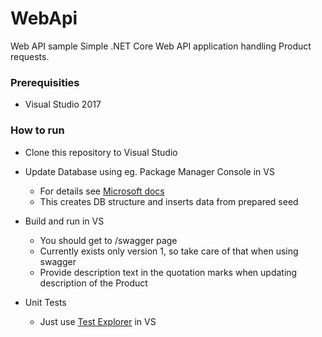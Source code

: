 # WebApi
Web API sample
Simple .NET Core Web API application handling Product requests.

### Prerequisities
* Visual Studio 2017
### How to run
* Clone this repository to Visual Studio
* Update Database using eg. Package Manager Console in VS 
  * For details see [Microsoft docs](https://docs.microsoft.com/en-us/ef/core/managing-schemas/migrations/#update-the-database)
  * This creates DB structure and inserts data from prepared seed
* Build and run in VS
  * You should get to /swagger page
  * Currently exists only version 1, so take care of that when using swagger
  * Provide description text in the quotation marks when updating description of the Product
  
* Unit Tests
  * Just use [Test Explorer](https://docs.microsoft.com/en-us/visualstudio/test/run-unit-tests-with-test-explorer?view=vs-2017) in VS
